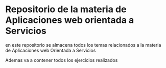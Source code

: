 # Repositorio de la materia de Aplicaciones web orientada a Servicios 

en este repositorio se almacena todos los temas relacionados a la materia de Aplicaciones web Orientada a Servicios 

Ademas va a contener todos los ejercicios realizados 